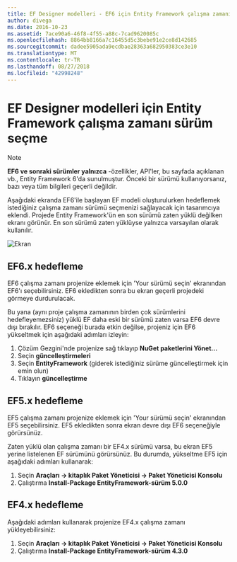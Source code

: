```yaml
---
title: EF Designer modelleri - EF6 için Entity Framework çalışma zamanı sürümü seçme
author: divega
ms.date: 2016-10-23
ms.assetid: 7ace90a6-46f8-4f55-a88c-7cad9620085c
ms.openlocfilehash: 8864bb8166a7c16455d5c3bebe91e2ce8d142685
ms.sourcegitcommit: dadee5905ada9ecdbae28363a682950383ce3e10
ms.translationtype: MT
ms.contentlocale: tr-TR
ms.lasthandoff: 08/27/2018
ms.locfileid: "42998248"
---
```

# <a name="selecting-entity-framework-runtime-version-for-ef-designer-models"></a>EF Designer modelleri için Entity Framework çalışma zamanı sürüm seçme
> [!NOTE]
> **EF6 ve sonraki sürümler yalnızca** -özellikler, API'ler, bu sayfada açıklanan vb., Entity Framework 6'da sunulmuştur. Önceki bir sürümü kullanıyorsanız, bazı veya tüm bilgileri geçerli değildir.

Aşağıdaki ekranda EF6'ile başlayan EF modeli oluşturulurken hedeflemek istediğiniz çalışma zamanı sürümü seçmenizi sağlayacak için tasarımcıya eklendi. Projede Entity Framework'ün en son sürümü zaten yüklü değilken ekranı görünür. En son sürümü zaten yüklüyse yalnızca varsayılan olarak kullanılır.

![Ekran](~/ef6/media/screen.png)


## <a name="targeting-ef6x"></a>EF6.x hedefleme

EF6 çalışma zamanı projenize eklemek için 'Your sürümü seçin' ekranından EF6'ı seçebilirsiniz. EF6 ekledikten sonra bu ekran geçerli projedeki görmeye durdurulacak.

Bu yana (aynı proje çalışma zamanının birden çok sürümlerini hedefleyemezsiniz) yüklü EF daha eski bir sürümü zaten varsa EF6 devre dışı bırakılır. EF6 seçeneği burada etkin değilse, projeniz için EF6 yükseltmek için aşağıdaki adımları izleyin:

1.  Çözüm Gezgini'nde projenize sağ tıklayıp **NuGet paketlerini Yönet...**
2.  Seçin **güncelleştirmeleri**
3.  Seçin **EntityFramework** (giderek istediğiniz sürüme güncelleştirmek için emin olun)
4.  Tıklayın **güncelleştirme**

 

## <a name="targeting-ef5x"></a>EF5.x hedefleme

EF5 çalışma zamanı projenize eklemek için 'Your sürümü seçin' ekranından EF5 seçebilirsiniz. EF5 ekledikten sonra ekran devre dışı EF6 seçeneğiyle görürsünüz.

Zaten yüklü olan çalışma zamanı bir EF4.x sürümü varsa, bu ekran EF5 yerine listelenen EF sürümünü görürsünüz. Bu durumda, yükseltme EF5 için aşağıdaki adımları kullanarak:

1.  Seçin **Araçları -&gt; kitaplık Paket Yöneticisi -&gt; Paket Yöneticisi Konsolu**
2.  Çalıştırma **Install-Package EntityFramework-sürüm 5.0.0**

 

## <a name="targeting-ef4x"></a>EF4.x hedefleme

Aşağıdaki adımları kullanarak projenize EF4.x çalışma zamanı yükleyebilirsiniz:

1.  Seçin **Araçları -&gt; kitaplık Paket Yöneticisi -&gt; Paket Yöneticisi Konsolu**
2.  Çalıştırma **Install-Package EntityFramework-sürüm 4.3.0**
